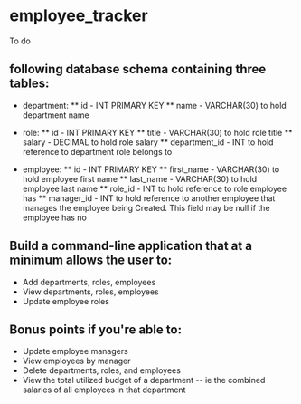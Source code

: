 # employee_tracker

To do
<!-- - install packages DONE
- create db schema - workbench DONE
- create server.js DONE
-- require/dependencies/connection info/routes/inquire -->

## following database schema containing three tables:
* department:
** id - INT PRIMARY KEY
** name - VARCHAR(30) to hold department name

* role:
** id - INT PRIMARY KEY
** title -  VARCHAR(30) to hold role title
** salary -  DECIMAL to hold role salary
** department_id -  INT to hold reference to department role belongs to

* employee:
** id - INT PRIMARY KEY
** first_name - VARCHAR(30) to hold employee first name
** last_name - VARCHAR(30) to hold employee last name
** role_id - INT to hold reference to role employee has
** manager_id - INT to hold reference to another employee that manages the employee being Created. This field may be null if the employee has no 


## Build a command-line application that at a minimum allows the user to:
* Add departments, roles, employees
* View departments, roles, employees
* Update employee roles
## Bonus points if you're able to:
* Update employee managers
* View employees by manager
* Delete departments, roles, and employees
* View the total utilized budget of a department -- ie the combined salaries of all employees in that department

